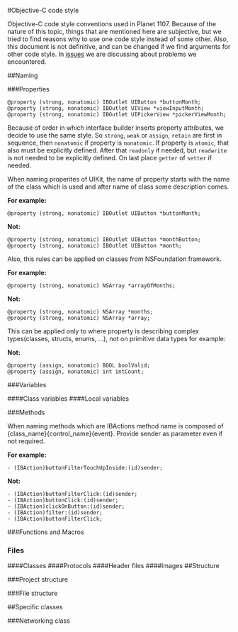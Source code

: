 #Objective-C code style

Objective-C code style conventions used in Planet 1107. 
Because of the nature of this topic, things that are
mentioned here are subjective, but we tried to find reasons why to use one code style instead of some other. Also, this
document is not definitive, and can be changed if we find arguments for other code style.
In [issues](https://github.com/jcavar/oc-code-style/issues) we are discussing about problems we encountered.

##Naming

###Properties

```objc
@property (strong, nonatomic) IBOutlet UIButton *buttonMonth;
@property (strong, nonatomic) IBOutlet UIView *viewInputMonth;
@property (strong, nonatomic) IBOutlet UIPickerView *pickerViewMonth;
```

Because of order in which interface builder inserts property attributes, we decide to use the same style. 
So `strong`, `weak` or `assign`, `retain` are first in sequence, then `nonatomic` if property is `nonatomic`. 
If property is `atomic`, that also must be explicitly defined. After that `readonly` if needed, but `readwrite` 
is not needed to be explicitly defined. On last place `getter` of `setter` if needed.

When naming properites of UIKit, the name of property starts with the name of the class which is used and after name 
of class some description comes.

**For example:**  
```objc
@property (strong, nonatomic) IBOutlet UIButton *buttonMonth;
```
**Not:**  
```objc
@property (strong, nonatomic) IBOutlet UIButton *monthButton;
@property (strong, nonatomic) IBOutlet UIButton *month;
```

Also, this rules can be applied on classes from NSFoundation framework.

**For example:**  
```objc
@property (strong, nonatomic) NSArray *arrayOfMonths;
```
**Not:**  
```objc
@property (strong, nonatomic) NSArray *months;
@property (strong, nonatomic) NSArray *array;
```

This can be applied only to where property is describing complex types(classes, structs, enums, ...), not on primitive
data types for example:

**Not:**  
```objc
@property (assign, nonatomic) BOOL boolValid;
@property (assign, nonatomic) int intCount;
```

###Variables

####Class variables
####Local variables

###Methods

When naming methods which are IBActions method name is composed of {class_name}{control_name}{event}. Provide sender 
as parameter even if not required.

**For example:**
```objc
- (IBAction)buttonFilterTouchUpInside:(id)sender;
```
**Not:**
```objc
- (IBAction)buttonFilterClick:(id)sender;
- (IBAction)buttonClick:(id)sender;
- (IBAction)clickOnButton:(id)sender;
- (IBAction)filter:(id)sender;
- (IBAction)buttonFilterClick;
```
###Functions and Macros
### Files
####Classes
####Protocols
####Header files
####Images
##Structure

###Project structure

###File structure

##Specific classes

###Networking class
